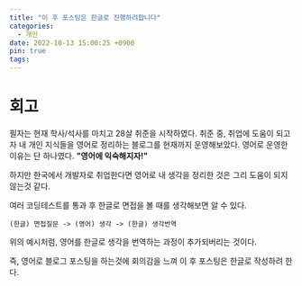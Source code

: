 ```yaml
---
title: "이 후 포스팅은 한글로 진행하려합니다"
categories:
  - 개인
date: 2022-10-13 15:00:25 +0900
pin: true
tags:
---
```


# 회고

필자는 현재 학사/석사를 마치고 28살 취준을 시작하였다.
취준 중, 취업에 도움이 되고자 내 개인 지식들을 영어로 정리하는 블로그를 현재까지 운영해보았다.
영어로 운영한 이유는 단 하나였다. **"영어에 익숙해지자!"**

하지만 한국에서 개발자로 취업한다면 영어로 내 생각을 정리한 것은 그리 도움이 되지 않는것 같다.

여러 코딩테스트를 통과 후 한글로 면접을 볼 때를 생각해보면 알 수 있다.

`(한글) 면접질문 -> (영어) 생각 -> (한글) 생각번역`

위의 예시처럼, 영어를 한글로 생각을 번역하는 과정이 추가되버리는 것이다.

즉, 영어로 블로그 포스팅을 하는것에 회의감을 느껴 이 후 포스팅은 한글로 작성하려 한다.
